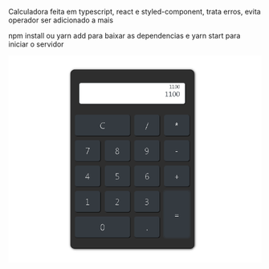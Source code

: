 

Calculadora feita em typescript, react e styled-component, trata erros, evita operador ser adicionado a mais<br>

npm install ou yarn add para baixar as dependencias e yarn start para iniciar o servidor

<img src="calc.png"/>
